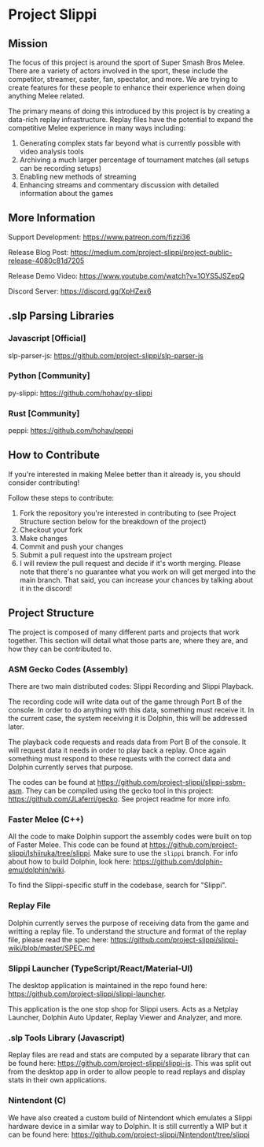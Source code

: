 # Project Slippi
## Mission
The focus of this project is around the sport of Super Smash Bros Melee. There are a variety of actors involved in the sport, these include the competitor, streamer, caster, fan, spectator, and more. We are trying to create features for these people to enhance their experience when doing anything Melee related.

The primary means of doing this introduced by this project is by creating a data-rich replay infrastructure. Replay files have the potential to expand the competitive Melee experience in many ways including:
1. Generating complex stats far beyond what is currently possible with video analysis tools
1. Archiving a much larger percentage of tournament matches (all setups can be recording setups)
1. Enabling new methods of streaming
1. Enhancing streams and commentary discussion with detailed information about the games

## More Information
Support Development: https://www.patreon.com/fizzi36

Release Blog Post: https://medium.com/project-slippi/project-public-release-4080c81d7205

Release Demo Video: https://www.youtube.com/watch?v=1OYS5JSZepQ

Discord Server: https://discord.gg/XpHZex6

## .slp Parsing Libraries
### Javascript [Official]
slp-parser-js: https://github.com/project-slippi/slp-parser-js

### Python [Community]
py-slippi: https://github.com/hohav/py-slippi

### Rust [Community]
peppi: https://github.com/hohav/peppi

## How to Contribute
If you're interested in making Melee better than it already is, you should consider contributing!

Follow these steps to contribute:
1. Fork the repository you're interested in contributing to (see Project Structure section below for the breakdown of the project)
2. Checkout your fork
3. Make changes
4. Commit and push your changes
5. Submit a pull request into the upstream project
6. I will review the pull request and decide if it's worth merging. Please note that there's no guarantee what you work on will get merged into the main branch. That said, you can increase your chances by talking about it in the discord!

## Project Structure
The project is composed of many different parts and projects that work together. This section will detail what those parts are, where they are, and how they can be contributed to.

### ASM Gecko Codes (Assembly)
There are two main distributed codes: Slippi Recording and Slippi Playback.

The recording code will write data out of the game through Port B of the console. In order to do anything with this data, something must receive it. In the current case, the system receiving it is Dolphin, this will be addressed later.

The playback code requests and reads data from Port B of the console. It will request data it needs in order to play back a replay. Once again something must respond to these requests with the correct data and Dolphin currently serves that purpose.

The codes can be found at https://github.com/project-slippi/slippi-ssbm-asm. They can be compiled using the gecko tool in this project: https://github.com/JLaferri/gecko. See project readme for more info.

### Faster Melee (C++)
All the code to make Dolphin support the assembly codes were built on top of Faster Melee. This code can be found at https://github.com/project-slippi/Ishiiruka/tree/slippi. Make sure to use the `slippi` branch. For info about how to build Dolphin, look here: https://github.com/dolphin-emu/dolphin/wiki.

To find the Slippi-specific stuff in the codebase, search for "Slippi".

### Replay File
Dolphin currently serves the purpose of receiving data from the game and writting a replay file. To understand the structure and format of the replay file, please read the spec here: https://github.com/project-slippi/slippi-wiki/blob/master/SPEC.md

### Slippi Launcher (TypeScript/React/Material-UI)
The desktop application is maintained in the repo found here: https://github.com/project-slippi/slippi-launcher.

This application is the one stop shop for Slippi users. Acts as a Netplay Launcher, Dolphin Auto Updater, Replay Viewer and Analyzer, and more.

### .slp Tools Library (Javascript)
Replay files are read and stats are computed by a separate library that can be found here: https://github.com/project-slippi/slippi-js. This was split out from the desktop app in order to allow people to read replays and display stats in their own applications.

### Nintendont (C)
We have also created a custom build of Nintendont which emulates a Slippi hardware device in a similar way to Dolphin. It is still currently a WIP but it can be found here: https://github.com/project-slippi/Nintendont/tree/slippi
